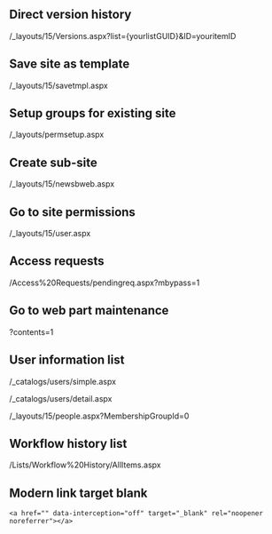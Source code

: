 ## Direct version history
/_layouts/15/Versions.aspx?list={yourlistGUID}&ID=youritemID

## Save site as template

/_layouts/15/savetmpl.aspx

## Setup groups for existing site

/_layouts/permsetup.aspx

## Create sub-site

/_layouts/15/newsbweb.aspx

## Go to site permissions

/_layouts/15/user.aspx

## Access requests
/Access%20Requests/pendingreq.aspx?mbypass=1

## Go to web part maintenance

?contents=1

## User information list

/_catalogs/users/simple.aspx

/_catalogs/users/detail.aspx

/_layouts/15/people.aspx?MembershipGroupId=0

## Workflow history list
/Lists/Workflow%20History/AllItems.aspx

## Modern link target blank
`<a href="" data-interception="off" target="_blank" rel="noopener noreferrer"></a>`
